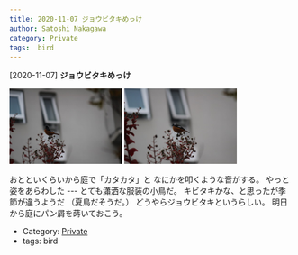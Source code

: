 ```yaml
---
title: 2020-11-07 ジョウビタキめっけ
author: Satoshi Nakagawa
category: Private
tags:  bird
---
```


[2020-11-07] **ジョウビタキめっけ** 

<img src="/pict/2020-11-07-jobitaki-1.jpg" alt="" width="200"/>
<img src="/pict/2020-11-07-jobitaki-2.jpg" alt="" width="200"/>

 おとといくらいから庭で「カタカタ」と
なにかを叩くような音がする。
やっと姿をあらわした ---
とても瀟洒な服装の小鳥だ。
キビタキかな、と思ったが季節が違うようだ
（夏鳥だそうだ。）
どうやらジョウビタキというらしい。
明日から庭にパン屑を蒔いておこう。

- Category: [Private](https://merapano.github.io/categories.html#Private)
- tags:  bird
